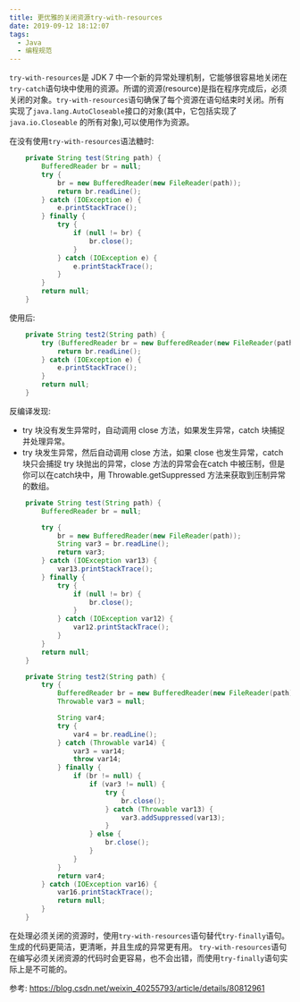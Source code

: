 ```yaml
---
title: 更优雅的关闭资源try-with-resources
date: 2019-09-12 18:12:07
tags: 
  - Java
  - 编程规范
---
```

`try-with-resources`是 JDK 7 中一个新的异常处理机制，它能够很容易地关闭在`try-catch`语句块中使用的资源。所谓的资源(resource)是指在程序完成后，必须关闭的对象。`try-with-resources`语句确保了每个资源在语句结束时关闭。所有实现了`java.lang.AutoCloseable`接口的对象(其中，它包括实现了`java.io.Closeable` 的所有对象),可以使用作为资源。

在没有使用`try-with-resources`语法糖时:
```java
    private String test(String path) {
        BufferedReader br = null;
        try {
            br = new BufferedReader(new FileReader(path));
            return br.readLine();
        } catch (IOException e) {
            e.printStackTrace();
        } finally {
            try {
                if (null != br) {
                    br.close();
                }
            } catch (IOException e) {
                e.printStackTrace();
            }
        }
        return null;
    }
```
使用后:
```java
    private String test2(String path) {
        try (BufferedReader br = new BufferedReader(new FileReader(path));) {
            return br.readLine();
        } catch (IOException e) {
            e.printStackTrace();
        }
        return null;
    }
```
反编译发现: 
- try 块没有发生异常时，自动调用 close 方法，如果发生异常，catch 块捕捉并处理异常。
- try 块发生异常，然后自动调用 close 方法，如果 close 也发生异常，catch 块只会捕捉 try 块抛出的异常，close 方法的异常会在catch 中被压制，但是你可以在catch块中，用 Throwable.getSuppressed 方法来获取到压制异常的数组。

```java
    private String test(String path) {
        BufferedReader br = null;

        try {
            br = new BufferedReader(new FileReader(path));
            String var3 = br.readLine();
            return var3;
        } catch (IOException var13) {
            var13.printStackTrace();
        } finally {
            try {
                if (null != br) {
                    br.close();
                }
            } catch (IOException var12) {
                var12.printStackTrace();
            }
        }
        return null;
    }

    private String test2(String path) {
        try {
            BufferedReader br = new BufferedReader(new FileReader(path));
            Throwable var3 = null;

            String var4;
            try {
                var4 = br.readLine();
            } catch (Throwable var14) {
                var3 = var14;
                throw var14;
            } finally {
                if (br != null) {
                    if (var3 != null) {
                        try {
                            br.close();
                        } catch (Throwable var13) {
                            var3.addSuppressed(var13);
                        }
                    } else {
                        br.close();
                    }
                }
            }
            return var4;
        } catch (IOException var16) {
            var16.printStackTrace();
            return null;
        }
    }
```

在处理必须关闭的资源时，使用`try-with-resources`语句替代`try-finally`语句。 生成的代码更简洁，更清晰，并且生成的异常更有用。 `try-with-resources`语句在编写必须关闭资源的代码时会更容易，也不会出错，而使用`try-finally`语句实际上是不可能的。

参考: https://blog.csdn.net/weixin_40255793/article/details/80812961